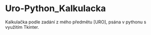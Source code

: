 # Uro-Python_Kalkulacka
 Kalkulačka podle zadání z mého předmětu [URO], psána v pythonu s využitím Tkinter.
